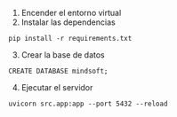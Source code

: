 1. Encender el entorno virtual
2. Instalar las dependencias
```
pip install -r requirements.txt
```
3. Crear la base de datos
```
CREATE DATABASE mindsoft;
```
4. Ejecutar el servidor
```
uvicorn src.app:app --port 5432 --reload
```
